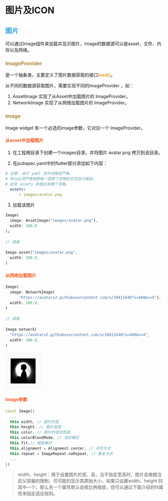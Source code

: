 # 图片及ICON

## <font color=#33a3dc>图片</font>
可以通过Image组件来加载并显示图片，Image的数据源可以是asset、文件、内存以及网络。

### <font color=#ad8b3d>**ImageProvider**</font>

是一个抽象类，主要定义了图片数据获取的接口<font color=#dea32c>**load()**</font>。

从不同的数据源获取图片，需要实现不同的ImageProvider ，如：
1. AssetImage 实现了从Asset中加载图片的 ImageProvider。
2. NetworkImage 实现了从网络加载图片的 ImageProvider。

### <font color=#ad8b3d>**Image**</font>

Image widget 有一个必选的image参数，它对应一个 ImageProvider。

#### <font color=#f15a22>**从asset中加载图片**</font>
1. 在工程根目录下创建一个images目录，并将图片 avatar.png 拷贝到该目录。

2. 在pubspec.yaml中的flutter部分添加如下内容：

``` yaml
# 注意: 由于 yaml 文件对缩进严格，
# 所以必须严格按照每一层两个空格的方式进行缩进，
# 此处 assets 前面应有两个空格。
  assets:
      - images/avatar.png
```

3. 加载该图片
``` dart
Image(
  image: AssetImage("images/avatar.png"),
  width: 100.0
);

// 或者

Image.asset("images/avatar.png",
  width: 100.0,
)
```

#### <font color=#f15a22>**从网络加载图片**</font>
``` dart
Image(
  image: NetworkImage(
      "https://avatars2.githubusercontent.com/u/20411648?s=460&v=4"),
  width: 100.0,
)

// 或者

Image.network(
  "https://avatars2.githubusercontent.com/u/20411648?s=460&v=4",
  width: 100.0,
)
```

![](img/4ee2097d.png)

#### <font color=#f15a22>**Image参数**</font>
``` dart
const Image({
  ...
  this.width, // 图片的宽
  this.height, // 图片高度
  this.color, // 图片的混合色值
  this.colorBlendMode, // 混合模式
  this.fit,// 缩放模式
  this.alignment = Alignment.center, // 对齐方式
  this.repeat = ImageRepeat.noRepeat, // 重复方式
  ...
})
```

> width、height：用于设置图片的宽、高，当不指定宽高时，图片会根据当前父容器的限制，尽可能的显示其原始大小，如果只设置width、height
> 的其中一个，那么另一个属性默认会按比例缩放，但可以通过下面介绍的fit属性来指定适应规则。

